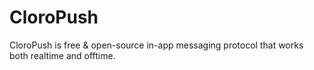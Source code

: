 # CloroPush
CloroPush is free &amp; open-source in-app messaging protocol that works both realtime and offtime.
